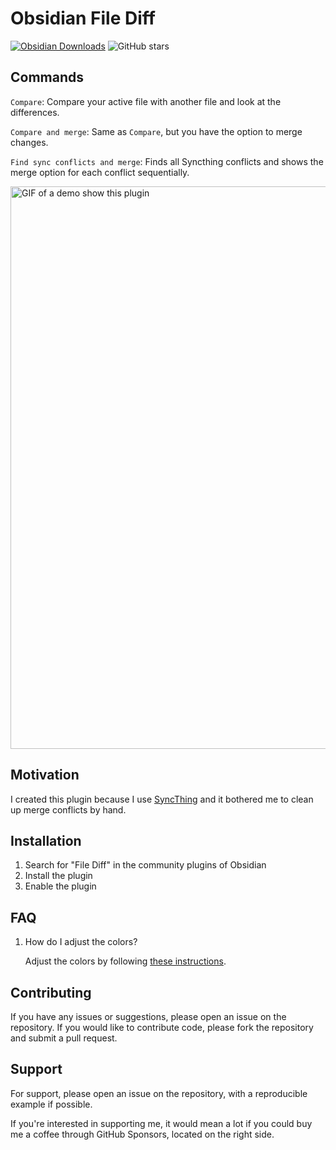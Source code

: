 # Obsidian File Diff

[![Obsidian Downloads](https://img.shields.io/badge/dynamic/json?color=7e6ad6&labelColor=34208c&label=Obsidian%20Downloads&query=$['file-diff'].downloads&url=https://raw.githubusercontent.com/obsidianmd/obsidian-releases/master/community-plugin-stats.json&)](obsidian://show-plugin?id=file-diff)
![GitHub stars](https://img.shields.io/github/stars/friebetill/obsidian-file-diff?style=flat)

## Commands

`Compare`: Compare your active file with another file and look at the differences.

`Compare and merge`: Same as `Compare`, but you have the option to merge changes.

`Find sync conflicts and merge`: Finds all Syncthing conflicts and shows the merge option for each conflict sequentially.

<img
src="https://user-images.githubusercontent.com/10923085/216749496-27f0b241-c05b-4aec-ba88-a7c8c91938a6.gif"
alt="GIF of a demo show this plugin" width="900" />

## Motivation

I created this plugin because I use [SyncThing](https://syncthing.net/) and it bothered me to clean up merge conflicts by hand.

## Installation

1. Search for "File Diff" in the community plugins of Obsidian
2. Install the plugin
3. Enable the plugin

## FAQ

1. How do I adjust the colors?

   Adjust the colors by following [these instructions](https://github.com/friebetill/obsidian-file-diff/issues/1#issuecomment-1425157959).

## Contributing

If you have any issues or suggestions, please open an issue on the repository.
If you would like to contribute code, please fork the repository and submit a
pull request.

## Support

For support, please open an issue on the repository, with a reproducible example if possible.

If you're interested in supporting me, it would mean a lot if you could buy me a coffee through GitHub Sponsors, located on the right side.
